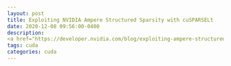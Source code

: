 ```yaml
---
layout: post
title: Exploiting NVIDIA Ampere Structured Sparsity with cuSPARSELt
date: 2020-12-08 09:56:00-0400
description: 
<a href="https://developer.nvidia.com/blog/exploiting-ampere-structured-sparsity-with-cusparselt/"><b>link</b></a>
tags: cuda
categories: cuda
---
```

